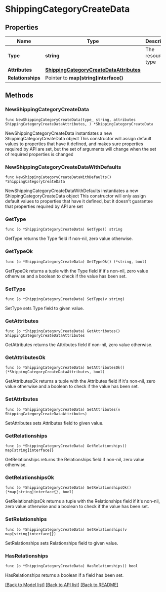 # ShippingCategoryCreateData

## Properties

Name | Type | Description | Notes
------------ | ------------- | ------------- | -------------
**Type** | **string** | The resource&#39;s type | 
**Attributes** | [**ShippingCategoryCreateDataAttributes**](ShippingCategoryCreateDataAttributes.md) |  | 
**Relationships** | Pointer to **map[string]interface{}** |  | [optional] 

## Methods

### NewShippingCategoryCreateData

`func NewShippingCategoryCreateData(type_ string, attributes ShippingCategoryCreateDataAttributes, ) *ShippingCategoryCreateData`

NewShippingCategoryCreateData instantiates a new ShippingCategoryCreateData object
This constructor will assign default values to properties that have it defined,
and makes sure properties required by API are set, but the set of arguments
will change when the set of required properties is changed

### NewShippingCategoryCreateDataWithDefaults

`func NewShippingCategoryCreateDataWithDefaults() *ShippingCategoryCreateData`

NewShippingCategoryCreateDataWithDefaults instantiates a new ShippingCategoryCreateData object
This constructor will only assign default values to properties that have it defined,
but it doesn't guarantee that properties required by API are set

### GetType

`func (o *ShippingCategoryCreateData) GetType() string`

GetType returns the Type field if non-nil, zero value otherwise.

### GetTypeOk

`func (o *ShippingCategoryCreateData) GetTypeOk() (*string, bool)`

GetTypeOk returns a tuple with the Type field if it's non-nil, zero value otherwise
and a boolean to check if the value has been set.

### SetType

`func (o *ShippingCategoryCreateData) SetType(v string)`

SetType sets Type field to given value.


### GetAttributes

`func (o *ShippingCategoryCreateData) GetAttributes() ShippingCategoryCreateDataAttributes`

GetAttributes returns the Attributes field if non-nil, zero value otherwise.

### GetAttributesOk

`func (o *ShippingCategoryCreateData) GetAttributesOk() (*ShippingCategoryCreateDataAttributes, bool)`

GetAttributesOk returns a tuple with the Attributes field if it's non-nil, zero value otherwise
and a boolean to check if the value has been set.

### SetAttributes

`func (o *ShippingCategoryCreateData) SetAttributes(v ShippingCategoryCreateDataAttributes)`

SetAttributes sets Attributes field to given value.


### GetRelationships

`func (o *ShippingCategoryCreateData) GetRelationships() map[string]interface{}`

GetRelationships returns the Relationships field if non-nil, zero value otherwise.

### GetRelationshipsOk

`func (o *ShippingCategoryCreateData) GetRelationshipsOk() (*map[string]interface{}, bool)`

GetRelationshipsOk returns a tuple with the Relationships field if it's non-nil, zero value otherwise
and a boolean to check if the value has been set.

### SetRelationships

`func (o *ShippingCategoryCreateData) SetRelationships(v map[string]interface{})`

SetRelationships sets Relationships field to given value.

### HasRelationships

`func (o *ShippingCategoryCreateData) HasRelationships() bool`

HasRelationships returns a boolean if a field has been set.


[[Back to Model list]](../README.md#documentation-for-models) [[Back to API list]](../README.md#documentation-for-api-endpoints) [[Back to README]](../README.md)


